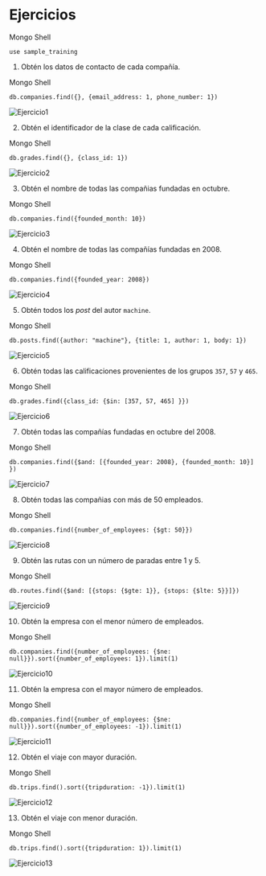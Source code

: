 # Ejercicios

Mongo Shell
```
use sample_training
```

1. Obtén los datos de contacto de cada compañía.

  Mongo Shell
  ```
  db.companies.find({}, {email_address: 1, phone_number: 1})
  ```
  ![Ejercicio1](E1.png)

2. Obtén el identificador de la clase de cada calificación.

  Mongo Shell
  ```
  db.grades.find({}, {class_id: 1})
  ```
  ![Ejercicio2](E2.png)

3. Obtén el nombre de todas las compañias fundadas en octubre.

  Mongo Shell
  ```
  db.companies.find({founded_month: 10})
  ```
  ![Ejercicio3](E3.png)

4. Obtén el nombre de todas las compañías fundadas en 2008.

  Mongo Shell
  ```
  db.companies.find({founded_year: 2008})
  ```
  ![Ejercicio4](E4.png)

5. Obtén todos los *post* del autor `machine`.

  Mongo Shell
  ```
  db.posts.find({author: "machine"}, {title: 1, author: 1, body: 1})
  ```
  ![Ejercicio5](E5.png)

6. Obtén todas las calificaciones provenientes de los grupos `357`, `57` y `465`.

  Mongo Shell
  ```
  db.grades.find({class_id: {$in: [357, 57, 465] }})
  ```
  ![Ejercicio6](E6.png)

7. Obtén todas las compañías fundadas en octubre del 2008.

  Mongo Shell
  ```
  db.companies.find({$and: [{founded_year: 2008}, {founded_month: 10}] })
  ```
  ![Ejercicio7](E7.png)

8. Obtén todas las compañias con más de 50 empleados.

  Mongo Shell
  ```
  db.companies.find({number_of_employees: {$gt: 50}})
  ```
  ![Ejercicio8](E8.png)

9. Obtén las rutas con un número de paradas entre 1 y 5.

  Mongo Shell
  ```
  db.routes.find({$and: [{stops: {$gte: 1}}, {stops: {$lte: 5}}]})
  ```
  ![Ejercicio9](E9.png)

10. Obtén la empresa con el menor número de empleados.

  Mongo Shell
  ```
  db.companies.find({number_of_employees: {$ne: null}}).sort({number_of_employees: 1}).limit(1)
  ```
  ![Ejercicio10](E10.png)

11. Obtén la empresa con el mayor número de empleados.

  Mongo Shell
  ```
  db.companies.find({number_of_employees: {$ne: null}}).sort({number_of_employees: -1}).limit(1)
  ```
  ![Ejercicio11](E11.png)

12. Obtén el viaje con mayor duración.

  Mongo Shell
  ```
  db.trips.find().sort({tripduration: -1}).limit(1)
  ```
  ![Ejercicio12](E12.png)

13. Obtén el viaje con menor duración.

  Mongo Shell
  ```
  db.trips.find().sort({tripduration: 1}).limit(1)
  ```
  ![Ejercicio13](E13.png)
